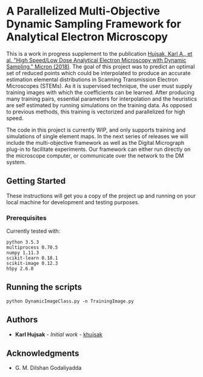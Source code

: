 # A Parallelized Multi-Objective Dynamic Sampling Framework for Analytical Electron Microscopy

This is a work in progress supplement to the publication [Hujsak, Karl A., et al. "High Speed/Low Dose Analytical Electron Microscopy with Dynamic Sampling." Micron (2018)](https://www.sciencedirect.com/science/article/pii/S0968432817304821).  The goal of this project was to predict an optimal set of reduced points which could be interpolated to produce an accurate estimation elemental distributions in Scanning Transmission Electron Microscopes (STEMs).  As it is supervised technique, the user must supply training images with which the coefficients can be learned.  After producing many training pairs, essential parameters for interpolation and the heuristics are self estimated by running simulations on the training data.  As opposed to previous methods, this training is vectorized and parallelized for high speed.

The code in this project is currently WIP, and only supports training and simulations of single element maps.  In the next series of releases we will include the multi-objective framework as well as the Digital Micrograph plug-in to facilitate experiments.  Our framework can either run directly on the microscope computer, or communicate over the network to the DM system.

## Getting Started

These instructions will get you a copy of the project up and running on your local machine for development and testing purposes.

### Prerequisites

Currently tested with:

```
python 3.5.3
multiprocess 0.70.5
numpy 1.11.3
scikit-learn 0.18.1
scikit-image 0.12.3
h5py 2.6.0
```

## Running the scripts

```
python DynamicImageClass.py -n TrainingImage.py
```

## Authors

* **Karl Hujsak** - *Initial work* - [khujsak](https://github.com/khujsak)


## Acknowledgments

* G. M. Dilshan Godaliyadda
